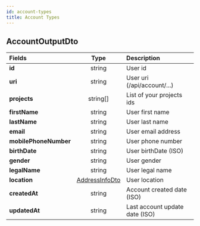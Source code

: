 ```yaml
---
id: account-types
title: Account Types
---
```


## AccountOutputDto

| Fields                |                     Type                     | Description                    |
| :-------------------- | :------------------------------------------: | :----------------------------- |
| **id**                |                    string                    | User id                        |
| **uri**               |                    string                    | User uri (/api/account/...)    |
| **projects**          |                   string[]                   | List of your projects ids      |
| **firstName**         |                    string                    | User first name                |
| **lastName**          |                    string                    | User last name                 |
| **email**             |                    string                    | User email address             |
| **mobilePhoneNumber** |                    string                    | User phone number              |
| **birthDate**         |                    string                    | User birthDate (ISO)           |
| **gender**            |                    string                    | User gender                    |
| **legalName**         |                    string                    | User legal name                |
| **location**          | [AddressInfoDto](place-types#addressinfodto) | User location                  |
| **createdAt**         |                    string                    | Account created date (ISO)     |
| **updatedAt**         |                    string                    | Last account update date (ISO) |
